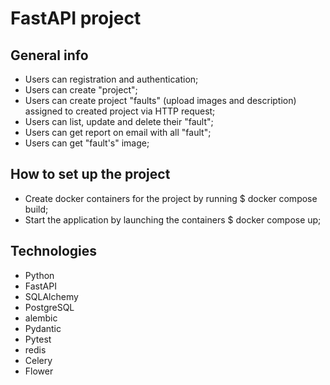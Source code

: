 # FastAPI project

## General info
* Users can registration and authentication;
* Users can create "project";
* Users can create project "faults"  (upload images and description) assigned to created project via HTTP request;
* Users can list, update and delete their "fault";
* Users can get report on email with all "fault";
* Users can get "fault's" image;

## How to set up the project

* Create docker containers for the project by running $ docker compose build;
* Start the application by launching the containers $ docker compose up;

## Technologies
* Python
* FastAPI
* SQLAlchemy
* PostgreSQL
* alembic
* Pydantic
* Pytest
* redis
* Celery
* Flower